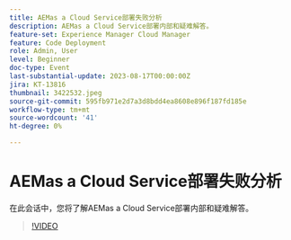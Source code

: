 ```yaml
---
title: AEMas a Cloud Service部署失败分析
description: AEMas a Cloud Service部署内部和疑难解答。
feature-set: Experience Manager Cloud Manager
feature: Code Deployment
role: Admin, User
level: Beginner
doc-type: Event
last-substantial-update: 2023-08-17T00:00:00Z
jira: KT-13816
thumbnail: 3422532.jpeg
source-git-commit: 595fb971e2d7a3d8bdd4ea8608e896f187fd185e
workflow-type: tm+mt
source-wordcount: '41'
ht-degree: 0%

---
```


# AEMas a Cloud Service部署失败分析

在此会话中，您将了解AEMas a Cloud Service部署内部和疑难解答。

>[!VIDEO](https://video.tv.adobe.com/v/3422532/?learn=on)
